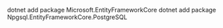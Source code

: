 dotnet add package Microsoft.EntityFrameworkCore
dotnet add package Npgsql.EntityFrameworkCore.PostgreSQL
